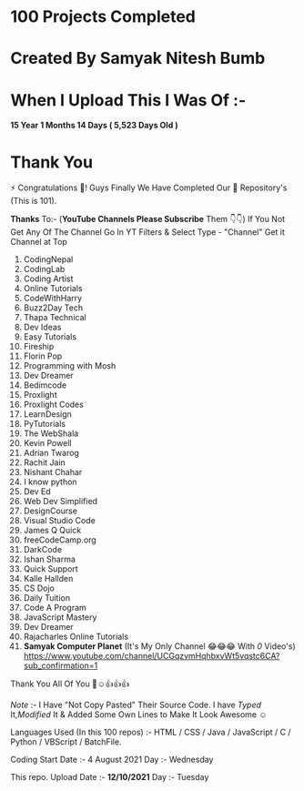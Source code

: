 # 100 Projects Completed

# Created By **Samyak Nitesh Bumb**

# When I Upload This I Was Of :-
**15 Year 1 Months 14 Days ( 5,523 Days Old )**

# Thank You

 ⚡ Congratulations 👏!  Guys Finally We Have Completed Our **💯** Repository's (This is 101).

**Thanks** To:-
(**YouTube Channels Please Subscribe** Them 👇👇)
If You Not Get Any Of The Channel Go In YT Filters & Select Type - "Channel"  Get it Channel at Top

1. CodingNepal
2. CodingLab
3. Coding Artist
4. Online Tutorials
5. CodeWithHarry
6. Buzz2Day Tech
7. Thapa Technical
8. Dev Ideas
9. Easy Tutorials
10. Fireship
11. Florin Pop
12. Programming with Mosh
13. Dev Dreamer
14. Bedimcode
15. Proxlight
16. Proxlight Codes
17. LearnDesign
18. PyTutorials
19. The  WebShala
20. Kevin Powell
21. Adrian Twarog
22. Rachit Jain
23. Nishant Chahar
24. I know python
25. Dev Ed
26. Web Dev Simplified
27. DesignCourse
28. Visual Studio Code
29. James Q Quick
30. freeCodeCamp.org
31. DarkCode
32. Ishan Sharma
33. Quick Support
34. Kalle Hallden
35. CS Dojo
36. Daily Tuition
37. Code A Program
38. JavaScript Mastery
39. Dev Dreamer
40. Rajacharles Online Tutorials
41. **Samyak Computer Planet**  (It's My Only Channel 😂😂😂 With *0* Video's) https://www.youtube.com/channel/UCGqzvmHqhbxvWt5vqstc6CA?sub_confirmation=1
 
Thank You All Of You 💝☺️👍👍👍

*Note* :- I Have "Not Copy Pasted" Their Source Code.
I have *Typed* It,*Modified* It & Added Some Own Lines to Make It Look Awesome ☺️

Languages Used (In this 100 repos) :- HTML  / CSS  / Java / JavaScript  / C / Python /  VBScript / BatchFile.

Coding Start Date :- 4 August 2021
Day :- Wednesday


This repo. Upload Date :- **12/10/2021** 
Day :- Tuesday
